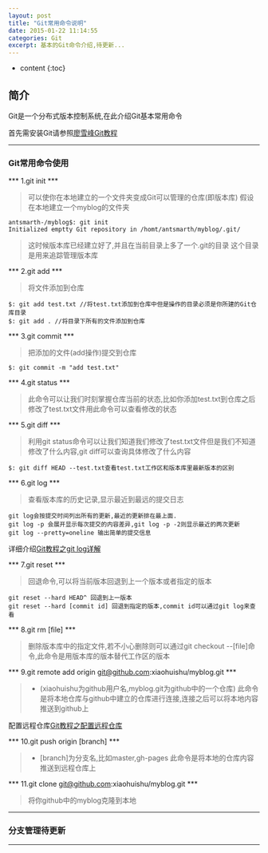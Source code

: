 ```yaml
---
layout: post
title: "Git常用命令说明"
date: 2015-01-22 11:14:55
categories: Git
excerpt: 基本的Git命令介绍,待更新...
---
```


* content
{:toc}

## 简介

Git是一个分布式版本控制系统,在此介绍Git基本常用命令

首先需安装Git请参照[廖雪峰Git教程][1]

  [1]:http://www.liaoxuefeng.com/wiki/0013739516305929606dd18361248578c67b8067c8c017b000/00137396287703354d8c6c01c904c7d9ff056ae23da865a000

---

### Git常用命令使用

*** 1.git init ***

> 可以使你在本地建立的一个文件夹变成Git可以管理的仓库(即版本库)
> 假设在本地建立一个myblog的文件夹

	antsmarth-/myblog$: git init
	Initialized emptty Git repository in /homt/antsmarth/myblog/.git/

>这时候版本库已经建立好了,并且在当前目录上多了一个.git的目录
>这个目录是用来追踪管理版本库

*** 2.git add ***

> 将文件添加到仓库

	$: git add test.txt //将test.txt添加到仓库中但是操作的目录必须是你所建的Git仓库目录
	$: git add . //将目录下所有的文件添加到仓库

*** 3.git commit ***
	
> 把添加的文件(add操作)提交到仓库

    $: git commit -m "add test.txt"

*** 4.git status ***

> 此命令可以让我们时刻掌握仓库当前的状态,比如你添加test.txt到仓库之后修改了test.txt文件用此命令可以查看修改的状态

*** 5.git diff ***

> 利用git status命令可以让我们知道我们修改了test.txt文件但是我们不知道修改了什么内容,git diff可以查询具体修改了什么内容

	$: git diff HEAD --test.txt查看test.txt工作区和版本库里最新版本的区别

*** 6.git log ***

> 查看版本库的历史记录,显示最近到最远的提交日志

	git log会按提交时间列出所有的更新,最近的更新排在最上面.
	git log -p 会展开显示每次提交的内容差异,git log -p -2则显示最近的两次更新
	git log --pretty=oneline 输出简单的提交信息

详细介绍[Git教程之git log详解](http://git-scm.com/book/zh/v1/Git-%E5%9F%BA%E7%A1%80-%E6%9F%A5%E7%9C%8B%E6%8F%90%E4%BA%A4%E5%8E%86%E5%8F%B2)

*** 7.git reset ***

> 回退命令,可以将当前版本回退到上一个版本或者指定的版本

	git reset --hard HEAD^ 回退到上一版本
	git reset --hard [commit id] 回退到指定的版本,commit id可以通过git log来查看

*** 8.git rm [file] ***

> 删除版本库中的指定文件,若不小心删除则可以通过git checkout --[file]命令,此命令是用版本库的版本替代工作区的版本
	
*** 9.git remote add origin git@github.com:xiaohuishu/myblog.git ***

> * (xiaohuishu为github用户名,myblog.git为github中的一个仓库)
> 此命令是将本地仓库与github中建立的仓库进行连接,连接之后可以将本地内容推送到github上

配置远程仓库[Git教程之配置远程仓库](http://www.liaoxuefeng.com/wiki/0013739516305929606dd18361248578c67b8067c8c017b000/001374385852170d9c7adf13c30429b9660d0eb689dd43a000)

*** 10.git push origin [branch] ***

> * [branch]为分支名,比如master,gh-pages
>此命令是将本地的仓库内容推送到远程仓库上

*** 11.git clone git@github.com:xiaohuishu/myblog.git ***

> 将你github中的myblog克隆到本地

---

### 分支管理待更新

---




